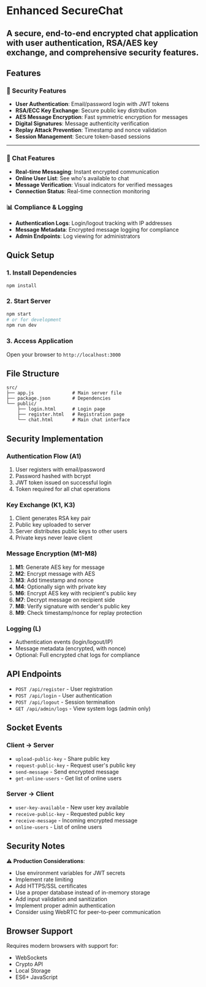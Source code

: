# Enhanced SecureChat

A secure, end-to-end encrypted chat application with user authentication, RSA/AES key exchange, and comprehensive security features.
---

## Features

### 🔐 Security Features

- **User Authentication**: Email/password login with JWT tokens
- **RSA/ECC Key Exchange**: Secure public key distribution
- **AES Message Encryption**: Fast symmetric encryption for messages
- **Digital Signatures**: Message authenticity verification
- **Replay Attack Prevention**: Timestamp and nonce validation
- **Session Management**: Secure token-based sessions
---
### 💬 Chat Features

- **Real-time Messaging**: Instant encrypted communication
- **Online User List**: See who's available to chat
- **Message Verification**: Visual indicators for verified messages
- **Connection Status**: Real-time connection monitoring

### 📊 Compliance & Logging

- **Authentication Logs**: Login/logout tracking with IP addresses
- **Message Metadata**: Encrypted message logging for compliance
- **Admin Endpoints**: Log viewing for administrators

## Quick Setup

### 1. Install Dependencies

```bash
npm install

```

### 2. Start Server

```bash
npm start
# or for development
npm run dev
```

### 3. Access Application

Open your browser to `http://localhost:3000`

## File Structure

```
src/
├── app.js              # Main server file
├── package.json        # Dependencies
└── public/
    ├── login.html      # Login page
    ├── register.html   # Registration page
    └── chat.html       # Main chat interface
```

## Security Implementation

### Authentication Flow (A1)

1. User registers with email/password
2. Password hashed with bcrypt
3. JWT token issued on successful login
4. Token required for all chat operations

### Key Exchange (K1, K3)

1. Client generates RSA key pair
2. Public key uploaded to server
3. Server distributes public keys to other users
4. Private keys never leave client

### Message Encryption (M1-M8)

1. **M1**: Generate AES key for message
2. **M2**: Encrypt message with AES
3. **M3**: Add timestamp and nonce
4. **M4**: Optionally sign with private key
5. **M6**: Encrypt AES key with recipient's public key
6. **M7**: Decrypt message on recipient side
7. **M8**: Verify signature with sender's public key
8. **M9**: Check timestamp/nonce for replay protection

### Logging (L)

- Authentication events (login/logout/IP)
- Message metadata (encrypted, with nonce)
- Optional: Full encrypted chat logs for compliance

## API Endpoints

- `POST /api/register` - User registration
- `POST /api/login` - User authentication
- `POST /api/logout` - Session termination
- `GET /api/admin/logs` - View system logs (admin only)

## Socket Events

### Client → Server

- `upload-public-key` - Share public key
- `request-public-key` - Request user's public key
- `send-message` - Send encrypted message
- `get-online-users` - Get list of online users

### Server → Client

- `user-key-available` - New user key available
- `receive-public-key` - Requested public key
- `receive-message` - Incoming encrypted message
- `online-users` - List of online users

## Security Notes

⚠️ **Production Considerations**:

- Use environment variables for JWT secrets
- Implement rate limiting
- Add HTTPS/SSL certificates
- Use a proper database instead of in-memory storage
- Add input validation and sanitization
- Implement proper admin authentication
- Consider using WebRTC for peer-to-peer communication

## Browser Support

Requires modern browsers with support for:

- WebSockets
- Crypto API
- Local Storage
- ES6+ JavaScript


 
 
